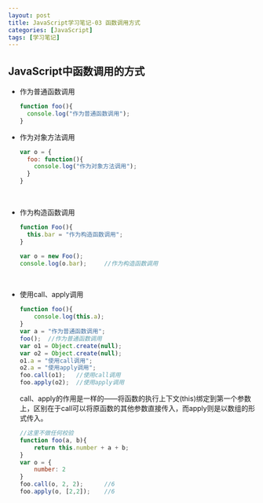 ```yaml
---
layout: post
title: JavaScript学习笔记-03 函数调用方式
categories: [JavaScript]
tags: [学习笔记]
---
```


##  JavaScript中函数调用的方式

-   作为普通函数调用

    ```javascript
    function foo(){
      console.log("作为普通函数调用");
    }
    ```

<!--more-->

-   作为对象方法调用

    ```javascript
    var o = {
      foo: function(){
        console.log("作为对象方法调用");
      }
    }
    ```

    ​

-   作为构造函数调用

    ```javascript
    function Foo(){
      this.bar = "作为构造函数调用";
    }

    var o = new Foo();
    console.log(o.bar);		//作为构造函数调用
    ```

    ​

-   使用call、apply调用

    ```javascript
    function foo(){
        console.log(this.a);
    }
    var a = "作为普通函数调用";
    foo();	//作为普通函数调用
    var o1 = Object.create(null);
    var o2 = Object.create(null);
    o1.a = "使用call调用";
    o2.a = "使用apply调用";
    foo.call(o1);	//使用call调用
    foo.apply(o2);	//使用apply调用
    ```

    call、apply的作用是一样的——将函数的执行上下文(this)绑定到第一个参数上，区别在于call可以将原函数的其他参数直接传入，而apply则是以数组的形式传入。

    ```javascript
    //这里不做任何校验
    function foo(a, b){
        return this.number + a + b;
    }
    var o = {
        number: 2
    }
    foo.call(o, 2, 2);		//6
    foo.apply(o, [2,2]);	//6
    ```

    ​


